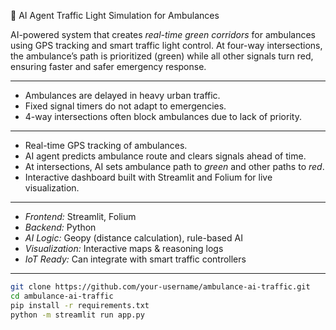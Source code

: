 🚦 AI Agent Traffic Light Simulation for Ambulances


AI-powered system that creates *real-time green corridors* for ambulances using GPS tracking and smart traffic light control. At four-way intersections, the ambulance’s path is prioritized (green) while all other signals turn red, ensuring faster and safer emergency response.

---


- Ambulances are delayed in heavy urban traffic.
- Fixed signal timers do not adapt to emergencies.
- 4-way intersections often block ambulances due to lack of priority.

---


- Real-time GPS tracking of ambulances.  
- AI agent predicts ambulance route and clears signals ahead of time.  
- At intersections, AI sets ambulance path to *green* and other paths to *red*.  
- Interactive dashboard built with Streamlit and Folium for live visualization.  

---


- *Frontend:* Streamlit, Folium  
- *Backend:* Python  
- *AI Logic:* Geopy (distance calculation), rule-based AI  
- *Visualization:* Interactive maps & reasoning logs  
- *IoT Ready:* Can integrate with smart traffic controllers  

---


```bash
git clone https://github.com/your-username/ambulance-ai-traffic.git
cd ambulance-ai-traffic
pip install -r requirements.txt
python -m streamlit run app.py
